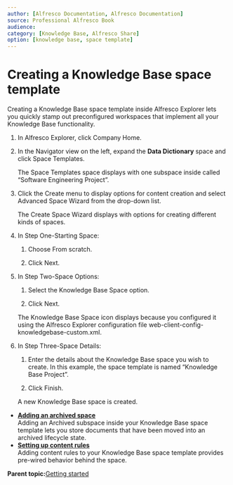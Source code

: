 ```yaml
---
author: [Alfresco Documentation, Alfresco Documentation]
source: Professional Alfresco Book
audience: 
category: [Knowledge Base, Alfresco Share]
option: [knowledge base, space template]
---
```


# Creating a Knowledge Base space template

Creating a Knowledge Base space template inside Alfresco Explorer lets you quickly stamp out preconfigured workspaces that implement all your Knowledge Base functionality.

1.  In Alfresco Explorer, click Company Home.

2.  In the Navigator view on the left, expand the **Data Dictionary** space and click Space Templates.

    The Space Templates space displays with one subspace inside called “Software Engineering Project”.

3.  Click the Create menu to display options for content creation and select Advanced Space Wizard from the drop-down list.

    The Create Space Wizard displays with options for creating different kinds of spaces.

4.  In Step One-Starting Space:

    1.  Choose From scratch.

    2.  Click Next.

5.  In Step Two-Space Options:

    1.  Select the Knowledge Base Space option.

    2.  Click Next.

    The Knowledge Base Space icon displays because you configured it using the Alfresco Explorer configuration file web-client-config-knowledgebase-custom.xml.

6.  In Step Three-Space Details:

    1.  Enter the details about the Knowledge Base space you wish to create. In this example, the space template is named “Knowledge Base Project”.

    2.  Click Finish.

    A new Knowledge Base space is created.


-   **[Adding an archived space](../tasks/kb-space-template-archive.md)**  
Adding an Archived subspace inside your Knowledge Base space template lets you store documents that have been moved into an archived lifecycle state.
-   **[Setting up content rules](../tasks/kb-rules-create.md)**  
Adding content rules to your Knowledge Base space template provides pre-wired behavior behind the space.

**Parent topic:**[Getting started](../concepts/kb-about.md)

